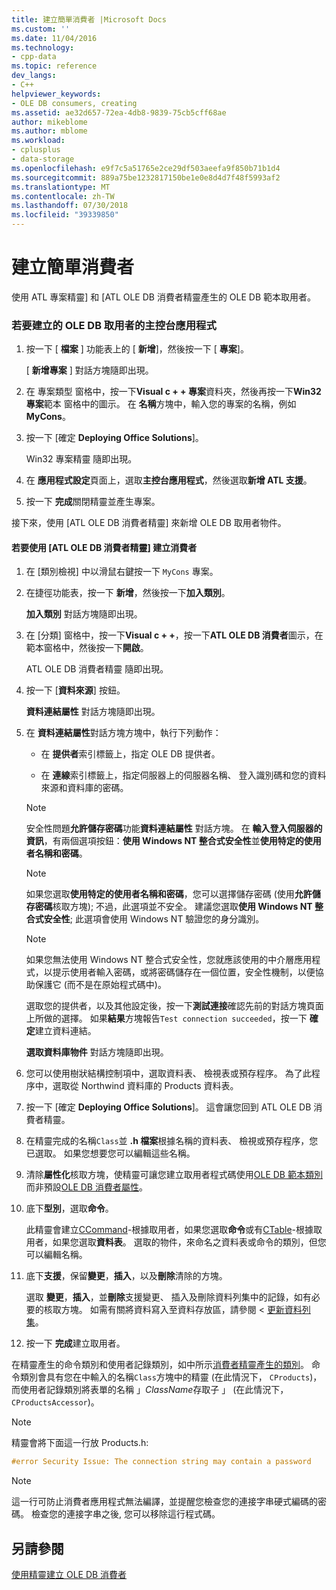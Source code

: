 ```yaml
---
title: 建立簡單消費者 |Microsoft Docs
ms.custom: ''
ms.date: 11/04/2016
ms.technology:
- cpp-data
ms.topic: reference
dev_langs:
- C++
helpviewer_keywords:
- OLE DB consumers, creating
ms.assetid: ae32d657-72ea-4db8-9839-75cb5cff68ae
author: mikeblome
ms.author: mblome
ms.workload:
- cplusplus
- data-storage
ms.openlocfilehash: e9f7c5a51765e2ce29df503aeefa9f850b71b1d4
ms.sourcegitcommit: 889a75be1232817150be1e0e8d4d7f48f5993af2
ms.translationtype: MT
ms.contentlocale: zh-TW
ms.lasthandoff: 07/30/2018
ms.locfileid: "39339850"
---
```

# <a name="creating-a-simple-consumer"></a>建立簡單消費者
使用 ATL 專案精靈] 和 [ATL OLE DB 消費者精靈產生的 OLE DB 範本取用者。  
  
### <a name="to-create-a-console-application-for-an-ole-db-consumer"></a>若要建立的 OLE DB 取用者的主控台應用程式  
  
1.  按一下 [ **檔案** ] 功能表上的 [ **新增**]，然後按一下 [ **專案**]。  
  
     [ **新增專案** ] 對話方塊隨即出現。  
  
2.  在 專案類型 窗格中，按一下**Visual c + + 專案**資料夾，然後再按一下**Win32 專案**範本 窗格中的圖示。 在 **名稱**方塊中，輸入您的專案的名稱，例如**MyCons**。  
  
3.  按一下 [確定 **Deploying Office Solutions**]。  
  
     Win32 專案精靈 隨即出現。  
  
4.  在 **應用程式設定**頁面上，選取**主控台應用程式**，然後選取**新增 ATL 支援**。  
  
5.  按一下 **完成**關閉精靈並產生專案。  
  
 接下來，使用 [ATL OLE DB 消費者精靈] 來新增 OLE DB 取用者物件。  
  
#### <a name="to-create-a-consumer-with-the-atl-ole-db-consumer-wizard"></a>若要使用 [ATL OLE DB 消費者精靈] 建立消費者  
  
1.  在 [類別檢視] 中以滑鼠右鍵按一下 `MyCons` 專案。  
  
2.  在捷徑功能表，按一下 **新增**，然後按一下**加入類別**。  
  
     **加入類別** 對話方塊隨即出現。  
  
3.  在 [分類] 窗格中，按一下**Visual c + +**，按一下**ATL OLE DB 消費者**圖示，在範本窗格中，然後按一下**開啟**。  
  
     ATL OLE DB 消費者精靈 隨即出現。  
  
4.  按一下 [**資料來源**] 按鈕。  
  
     **資料連結屬性** 對話方塊隨即出現。  
  
5.  在 **資料連結屬性**對話方塊方塊中，執行下列動作：  
  
    -   在 **提供者**索引標籤上，指定 OLE DB 提供者。  
  
    -   在 **連線**索引標籤上，指定伺服器上的伺服器名稱、 登入識別碼和您的資料來源和資料庫的密碼。  
  
    > [!NOTE]
    >  安全性問題**允許儲存密碼**功能**資料連結屬性** 對話方塊。 在 **輸入登入伺服器的資訊**，有兩個選項按鈕：**使用 Windows NT 整合式安全性**並**使用特定的使用者名稱和密碼**。  
  
    > [!NOTE]
    >  如果您選取**使用特定的使用者名稱和密碼**，您可以選擇儲存密碼 (使用**允許儲存密碼**核取方塊); 不過，此選項並不安全。 建議您選取**使用 Windows NT 整合式安全性**; 此選項會使用 Windows NT 驗證您的身分識別。  
  
    > [!NOTE]
    >  如果您無法使用 Windows NT 整合式安全性，您就應該使用的中介層應用程式，以提示使用者輸入密碼，或將密碼儲存在一個位置，安全性機制，以便協助保護它 (而不是在原始程式碼中)。  
  
     選取您的提供者，以及其他設定後，按一下**測試連接**確認先前的對話方塊頁面上所做的選擇。 如果**結果**方塊報告`Test connection succeeded`，按一下 **確定**建立資料連結。  
  
     **選取資料庫物件** 對話方塊隨即出現。  
  
6.  您可以使用樹狀結構控制項中，選取資料表、 檢視表或預存程序。 為了此程序中，選取從 Northwind 資料庫的 Products 資料表。  
  
7.  按一下 [確定 **Deploying Office Solutions**]。 這會讓您回到 ATL OLE DB 消費者精靈。  
  
8.  在精靈完成的名稱`Class`並 **.h 檔案**根據名稱的資料表、 檢視或預存程序，您已選取。 如果您想要您可以編輯這些名稱。  
  
9. 清除**屬性化**核取方塊，使精靈可讓您建立取用者程式碼使用[OLE DB 範本類別](../../data/oledb/ole-db-consumer-templates-reference.md)而非預設[OLE DB 消費者屬性](../../windows/ole-db-consumer-attributes.md)。  
  
10. 底下**型別**，選取**命令**。  
  
     此精靈會建立[CCommand](../../data/oledb/ccommand-class.md)-根據取用者，如果您選取**命令**或有[CTable](../../data/oledb/ctable-class.md)-根據取用者，如果您選取**資料表**。 選取的物件，來命名之資料表或命令的類別，但您可以編輯名稱。  
  
11. 底下**支援**，保留**變更**，**插入**，以及**刪除**清除的方塊。  
  
     選取 **變更**，**插入**，並**刪除**支援變更、 插入及刪除資料列集中的記錄，如有必要的核取方塊。 如需有關將資料寫入至資料存放區，請參閱 <<c0> [ 更新資料列集](../../data/oledb/updating-rowsets.md)。  
  
12. 按一下 **完成**建立取用者。  
  
 在精靈產生的命令類別和使用者記錄類別，如中所示[消費者精靈產生的類別](../../data/oledb/consumer-wizard-generated-classes.md)。 命令類別會具有您在中輸入的名稱`Class`方塊中的精靈 (在此情況下， `CProducts`)，而使用者記錄類別將表單的名稱 」*ClassName*存取子 」 (在此情況下， `CProductsAccessor`)。  
  
> [!NOTE]
>  精靈會將下面這一行放 Products.h:  
  
```cpp  
#error Security Issue: The connection string may contain a password  
```  
  
> [!NOTE]
>  這一行可防止消費者應用程式無法編譯，並提醒您檢查您的連接字串硬式編碼的密碼。 檢查您的連接字串之後, 您可以移除這行程式碼。  
  
## <a name="see-also"></a>另請參閱  
 [使用精靈建立 OLE DB 消費者](../../data/oledb/creating-an-ole-db-consumer-using-a-wizard.md)